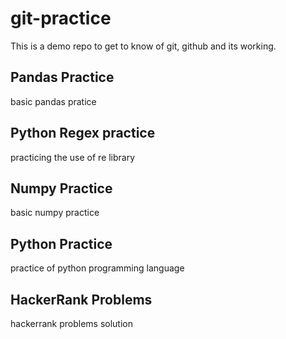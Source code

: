 # git-practice

This is a demo repo to get to know of git, github and its working.
## Pandas Practice
basic pandas pratice
## Python Regex practice
practicing the use of re library
## Numpy Practice
basic numpy practice

## Python Practice
practice of python programming language

## HackerRank Problems
hackerrank problems solution